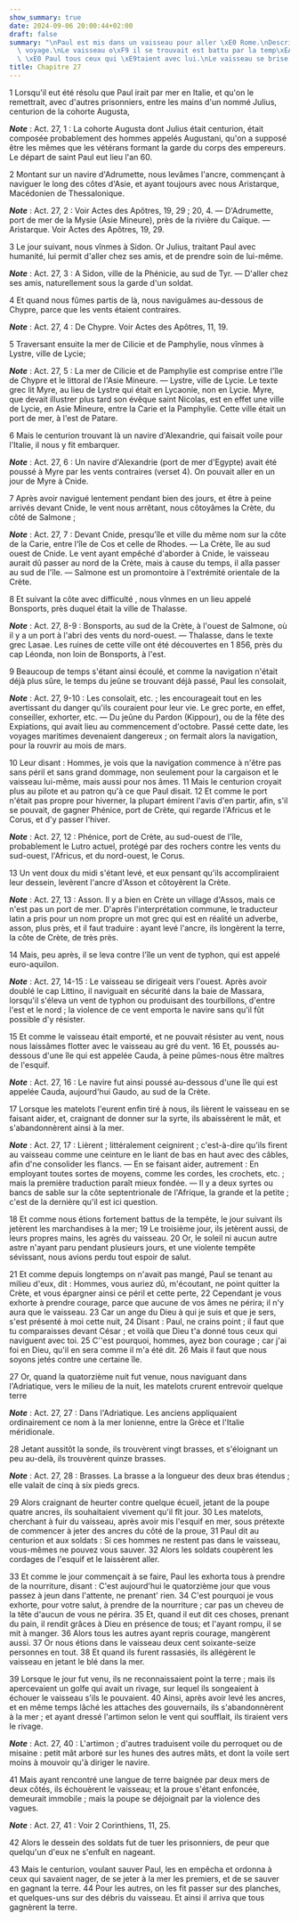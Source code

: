 ```yaml
---
show_summary: true
date: 2024-09-06 20:00:44+02:00
draft: false
summary: "\nPaul est mis dans un vaisseau pour aller \xE0 Rome.\nDescription de son\
  \ voyage.\nLe vaisseau o\xF9 il se trouvait est battu par la temp\xEAte.\nDieu donne\
  \ \xE0 Paul tous ceux qui \xE9taient avec lui.\nLe vaisseau se brise ; tous se sauvent.\n"
title: Chapitre 27
---
```





1 Lorsqu'il eut été résolu que Paul irait par mer en Italie, et qu'on le remettrait, avec d'autres prisonniers, entre les mains d'un nommé Julius, centurion de la cohorte Augusta,

***Note*** :  Act. 27, 1 : La cohorte Augusta dont Julius était centurion, était composée probablement des hommes appelés Augustani, qu'on a supposé être les mêmes que les vétérans formant la garde du corps des empereurs. Le départ de saint Paul eut lieu l'an 60.

2 Montant sur un navire d'Adrumette, nous levâmes l'ancre, commençant à naviguer le long des côtes d'Asie, et ayant toujours avec nous Aristarque, Macédonien de Thessalonique.

***Note*** :  Act. 27, 2 : Voir Actes des Apôtres, 19, 29 ; 20, 4. ― D'Adrumette, port de mer de la Mysie (Asie Mineure), près de la rivière du Caïque. ― Aristarque. Voir Actes des Apôtres, 19, 29.


3 Le jour suivant, nous vînmes à Sidon. Or Julius, traitant Paul avec humanité, lui permit d'aller chez ses amis, et de prendre soin de lui-même.

***Note*** :  Act. 27, 3 : A Sidon, ville de la Phénicie, au sud de Tyr. ― D'aller chez ses amis, naturellement sous la garde d'un soldat.

4 Et quand nous fûmes partis de là, nous naviguâmes au-dessous de Chypre, parce que les vents étaient contraires.

***Note*** :  Act. 27, 4 : De Chypre. Voir Actes des Apôtres, 11, 19.

5 Traversant ensuite la mer de Cilicie et de Pamphylie, nous vînmes à Lystre, ville de Lycie;

***Note*** :  Act. 27, 5 : La mer de Cilicie et de Pamphylie est comprise entre l'île de Chypre et le littoral de l'Asie Mineure. ― Lystre, ville de Lycie. Le texte grec lit Myre, au lieu de Lystre qui était en Lycaonie, non en Lycie. Myre, que devait illustrer plus tard son évêque saint Nicolas, est en effet une ville de Lycie, en Asie Mineure, entre la Carie et la Pamphylie. Cette ville était un port de mer, à l'est de Patare.

6 Mais le centurion trouvant là un navire d'Alexandrie, qui faisait voile pour l'Italie, il nous y fit embarquer.

***Note*** :  Act. 27, 6 : Un navire d'Alexandrie (port de mer d'Egypte) avait été poussé à Myre par les vents contraires (verset 4). On pouvait aller en un jour de Myre à Cnide.


7 Après avoir navigué lentement pendant bien des jours, et être à peine arrivés devant Cnide, le vent nous arrêtant, nous côtoyâmes la Crète, du côté de Salmone ;

***Note*** :  Act. 27, 7 : Devant Cnide, presqu'île et ville du même nom sur la côte de la Carie, entre l'île de Cos et celle de Rhodes. ― La Crète, île au sud ouest de Cnide. Le vent ayant empêché d'aborder à Cnide, le vaisseau aurait dû passer au nord de la Crète, mais à cause du temps, il alla passer au sud de l'île. ― Salmone est un promontoire à l'extrémité orientale de la Crète.

8 Et suivant la côte avec difficulté , nous vînmes en un lieu appelé Bonsports, près duquel était la ville de Thalasse.

***Note*** :  Act. 27, 8-9 : Bonsports, au sud de la Crète, à l'ouest de Salmone, où il y a un port à l'abri des vents du nord-ouest. ― Thalasse, dans le texte grec Lasae. Les ruines de cette ville ont été découvertes en 1 856, près du cap Léonda, non loin de Bonsports, à l'est.


9 Beaucoup de temps s'étant ainsi écoulé, et comme la navigation n'était déjà plus sûre, le temps du jeûne se trouvant déjà passé, Paul les consolait,

***Note*** :  Act. 27, 9-10 : Les consolait, etc. ; les encourageait tout en les avertissant du danger qu'ils couraient pour leur vie. Le grec porte, en effet, conseiller, exhorter, etc. ― Du jeûne du Pardon (Kippour), ou de la fête des Expiations, qui avait lieu au commencement d'octobre. Passé cette date, les voyages maritimes devenaient dangereux ; on fermait alors la navigation, pour la rouvrir au mois de mars.


10 Leur disant : Hommes, je vois que la navigation commence à n'être pas sans péril et sans grand dommage, non seulement pour la cargaison et le vaisseau lui-même, mais aussi pour nos âmes. 11 Mais le centurion croyait plus au pilote et au patron qu'à ce que Paul disait. 12 Et comme le port n'était pas propre pour hiverner, la plupart émirent l'avis d'en partir, afin, s'il se pouvait, de gagner Phénice, port de Crète, qui regarde l'Africus et le Corus, et d'y passer l'hiver.

***Note*** :  Act. 27, 12 : Phénice, port de Crète, au sud-ouest de l'île, probablement le Lutro actuel, protégé par des rochers contre les vents du sud-ouest, l'Africus, et du nord-ouest, le Corus.


13 Un vent doux du midi s'étant levé, et eux pensant qu'ils accompliraient leur dessein, levèrent l'ancre d'Asson et côtoyèrent la Crète.

***Note*** :  Act. 27, 13 : Asson. Il y a bien en Crète un village d'Assos, mais ce n'est pas un port de mer. D'après l'interprétation commune, le traducteur latin a pris pour un nom propre un mot grec qui est en réalité un adverbe, asson, plus près, et il faut traduire : ayant levé l'ancre, ils longèrent la terre, la côte de Crète, de très près.

14 Mais, peu après, il se leva contre l'île un vent de typhon, qui est appelé euro-aquilon.

***Note*** :  Act. 27, 14-15 : Le vaisseau se dirigeait vers l'ouest. Après avoir doublé le cap Littino, il naviguait en sécurité dans la baie de Massara, lorsqu'il s'éleva un vent de typhon ou produisant des tourbillons, d'entre l'est et le nord ; la violence de ce vent emporta le navire sans qu'il fût possible d'y résister.

15 Et comme le vaisseau était emporté, et ne pouvait résister au vent, nous nous laissâmes flotter avec le vaisseau au gré du vent. 16 Et, poussés au-dessous d'une île qui est appelée Cauda, à peine pûmes-nous être maîtres de l'esquif.

***Note*** :  Act. 27, 16 : Le navire fut ainsi poussé au-dessous d'une île qui est appelée Cauda, aujourd'hui Gaudo, au sud de la Crète.

17 Lorsque les matelots l'eurent enfin tiré à nous, ils lièrent le vaisseau en se faisant aider, et, craignant de donner sur la syrte, ils abaissèrent le mât, et s'abandonnèrent ainsi à la mer.

***Note*** :  Act. 27, 17 : Lièrent ; littéralement ceignirent ; c'est-à-dire qu'ils firent au vaisseau comme une ceinture en le liant de bas en haut avec des câbles, afin d'ne consolider les flancs. ― En se faisant aider, autrement : En employant toutes sortes de moyens, comme les cordes, les crochets, etc. ; mais la première traduction paraît mieux fondée. ― Il y a deux syrtes ou bancs de sable sur la côte septentrionale de l'Afrique, la grande et la petite ; c'est de la dernière qu'il est ici question.

18 Et comme nous étions fortement battus de la tempête, le jour suivant ils jetèrent les marchandises à la mer; 19 Le troisième jour, ils jetèrent aussi, de leurs propres mains, les agrès du vaisseau. 20 Or, le soleil ni aucun autre astre n'ayant paru pendant plusieurs jours, et une violente tempête sévissant, nous avions perdu tout espoir de salut.


21 Et comme depuis longtemps on n'avait pas mangé, Paul se tenant au milieu d'eux, dit : Hommes, vous auriez dû, m'écoutant, ne point quitter la Crète, et vous épargner ainsi ce péril et cette perte, 22 Cependant je vous exhorte à prendre courage, parce que aucune de vos âmes ne périra; il n'y aura que le vaisseau. 23 Car un ange du Dieu à qui je suis et que je sers, s'est présenté à moi cette nuit, 24 Disant : Paul, ne crains point ; il faut que tu comparaisses devant César ; et voilà que Dieu t'a donné tous ceux qui naviguent avec toi. 25 C''est pourquoi, hommes, ayez bon courage ; car j'ai foi en Dieu, qu'il en sera comme il m'a été dit. 26 Mais il faut que nous soyons jetés contre une certaine île.


27 Or, quand la quatorzième nuit fut venue, nous naviguant dans l'Adriatique, vers le milieu de la nuit, les matelots crurent entrevoir quelque terre

***Note*** :  Act. 27, 27 : Dans l'Adriatique. Les anciens appliquaient ordinairement ce nom à la mer Ionienne, entre la Grèce et l'Italie méridionale.

28 Jetant aussitôt la sonde, ils trouvèrent vingt brasses, et s'éloignant un peu au-delà, ils trouvèrent quinze brasses.

***Note*** :  Act. 27, 28 : Brasses. La brasse a la longueur des deux bras étendus ; elle valait de cinq à six pieds grecs.

29 Alors craignant de heurter contre quelque écueil, jetant de la poupe quatre ancres, ils souhaitaient vivement qu'il fît jour. 30 Les matelots, cherchant à fuir du vaisseau, après avoir mis l'esquif en mer, sous prétexte de commencer à jeter des ancres du côté de la proue, 31 Paul dit au centurion et aux soldats : Si ces hommes ne restent pas dans le vaisseau, vous-mêmes ne pouvez vous sauver. 32 Alors les soldats coupèrent les cordages de l'esquif et le laissèrent aller.


33 Et comme le jour commençait à se faire, Paul les exhorta tous à prendre de la nourriture, disant : C'est aujourd'hui le quatorzième jour que vous passez à jeun dans l'attente, ne prenant' rien. 34 C'est pourquoi je vous exhorte, pour votre salut, à prendre de la nourriture ; car pas un cheveu de la tête d'aucun de vous ne périra. 35 Et, quand il eut dit ces choses, prenant du pain, il rendit grâces à Dieu en présence de tous; et l'ayant rompu, il se mit à manger. 36 Alors tous les autres ayant repris courage, mangèrent aussi. 37 Or nous étions dans le vaisseau deux cent soixante-seize personnes en tout. 38 Et quand ils furent rassasiés, ils allégèrent le vaisseau en jetant le blé dans la mer.


39 Lorsque le jour fut venu, ils ne reconnaissaient point la terre ; mais ils apercevaient un golfe qui avait un rivage, sur lequel ils songeaient à échouer le vaisseau s'ils le pouvaient. 40 Ainsi, après avoir levé les ancres, et en même temps lâché les attaches des gouvernails, ils s'abandonnèrent à la mer ; et ayant dressé l'artimon selon le vent qui soufflait, ils tiraient vers le rivage.

***Note*** :  Act. 27, 40 : L'artimon ; d'autres traduisent voile du perroquet ou de misaine : petit mât arboré sur les hunes des autres mâts, et dont la voile sert moins à mouvoir qu'à diriger le navire.

41 Mais ayant rencontré une langue de terre baignée par deux mers de deux côtés, ils échouèrent le vaisseau; et la proue s'étant enfoncée, demeurait immobile ; mais la poupe se déjoignait par la violence des vagues.

***Note*** :  Act. 27, 41 : Voir 2 Corinthiens, 11, 25.


42 Alors le dessein des soldats fut de tuer les prisonniers, de peur que quelqu'un d'eux ne s'enfuît en nageant.

43 Mais le centurion, voulant sauver Paul, les en empêcha et ordonna à ceux qui savaient nager, de se jeter à la mer les premiers, et de se sauver en gagnant la terre. 44 Pour les autres, on les fit passer sur des planches, et quelques-uns sur des débris du vaisseau. Et ainsi il arriva que tous gagnèrent la terre.

